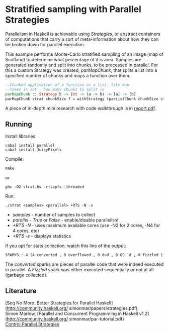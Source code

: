 Stratified sampling with Parallel Strategies
==============
Parallelism in Haskell is achievable using *Strategies*, or abstract containers of computations that carry a sort of meta-information about how they can be broken down for parallel execution.

This example performs Monte-Carlo stratified sampling of an image (map of Scotland) to determine what percentage of it is area. Samples are generated randomly and split into chunks, to be processed in parallel. For this a custom Strategy was created, *parMapChunk*, that splits a list into a specified number of chunks and maps a function over them.
```haskell
--Chunked application of a function on a list, like map
--Takes in Int - how many chunks to split in
parMapChunk :: Strategy b -> Int -> (a -> b) -> [a] -> [b]
parMapChunk strat chunkSize f = withStrategy (parListChunk chunkSize strat) . map f
```

A piece of in-depth mini research with code walkthrough is in [report.pdf](report.pdf).

Running
-------------
Install libraries:
```
cabal install parallel
cabal install JuicyPixels
```

Compile:
```
make
```
or
```
ghc -O2 strat.hs -rtsopts -threaded
```

Run:
```
./strat <samples> <parallel> +RTS -N -s
```
* *samples* - number of samples to collect
* *parallel* - *True* or *False* - enable/disable parallelism
* *+RTS -N* - uses maximum available cores (use -N2 for 2 cores, -N4 for 4 cores, etc)
* *+RTS -s* - displays statistics

If you opt for stats collection, watch this line of the output:
```
SPARKS : 4 (4 converted , 0 overflowed , 0 dud , 0 GC ’d , 0 fizzled )
```
The *converted* sparks are pieces of parallel code that were indeed executed in parallel. A *Fizzled* spark was either executed sequentially or not at all (garbage collected).

Literature
-----------
[Seq No More: Better Strategies for Parallel Haskell](http://community.haskell.org/ simonmar/papers/strategies.pdf)  
Simon Marlow, [Parallel and Concurrent Programming in Haskell v1.2](http://community.haskell.org/ simonmar/par-tutorial.pdf)  
[Control.Parallel.Strategies](https://hackage.haskell.org/package/parallel-3.2.0.4/docs/Control-Parallel-Strategies.html)  
